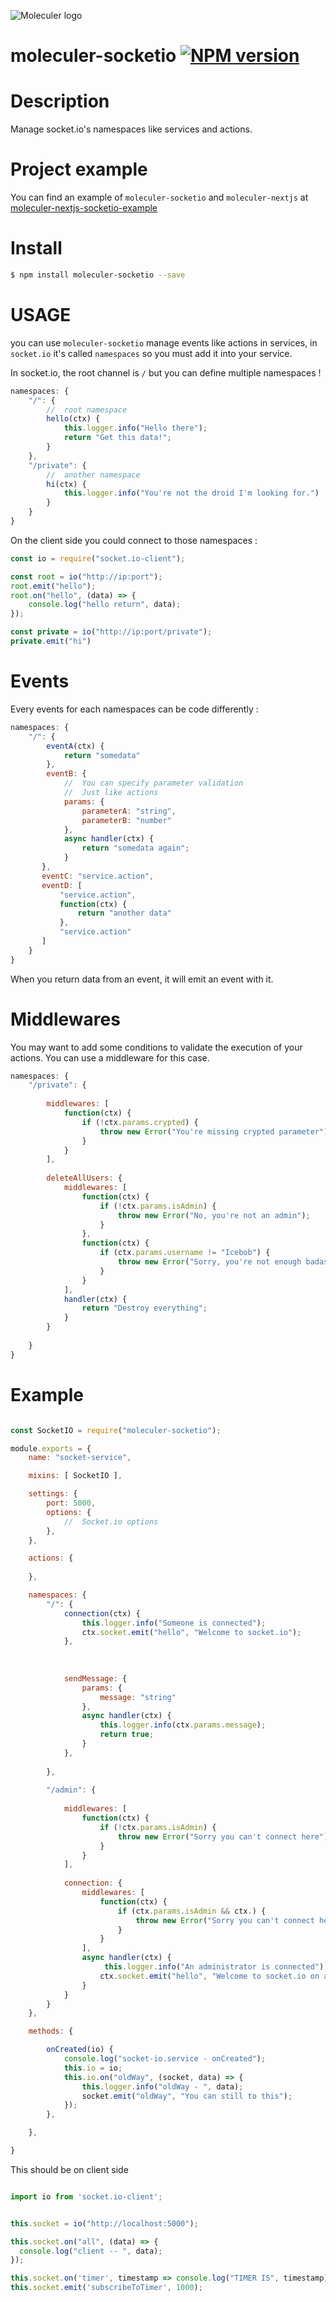 ![Moleculer logo](http://moleculer.services/images/banner.png)

# moleculer-socketio [![NPM version](https://img.shields.io/npm/v/moleculer-bee-queue.svg)](https://www.npmjs.com/package/moleculer-socketio)


#   Description

Manage socket.io's namespaces like services and actions.

# Project example

You can find an example of `moleculer-socketio` and `moleculer-nextjs` at [moleculer-nextjs-socketio-example](https://github.com/davidroman0O/moleculer-nextjs-socketio-example)


# Install

```bash
$ npm install moleculer-socketio --save
```

# USAGE

you can use `moleculer-socketio` manage events like actions in services, in `socket.io` it's called `namespaces` so you must add it into your service. 

In socket.io, the root channel is `/` but you can define multiple namespaces !

```javascript
namespaces: {
    "/": {
        //	root namespace
        hello(ctx) {
            this.logger.info("Hello there");
            return "Get this data!";
        }
    },
    "/private": {
		//	another namespace
        hi(ctx) {
            this.logger.info("You're not the droid I'm looking for.")
        }
    }
}
```

On the client side you could connect to those namespaces :

```javascript
const io = require("socket.io-client");

const root = io("http://ip:port");
root.emit("hello");
root.on("hello", (data) => {
    console.log("hello return", data);
});

const private = io("http://ip:port/private");
private.emit("hi")
```

# Events

Every events for each namespaces can be code differently :

```javascript
namespaces: {
    "/": {
        eventA(ctx) {
            return "somedata"
        },
        eventB: {
            //	You can specify parameter validation
            //	Just like actions
            params: {
                parameterA: "string",
                parameterB: "number"
            },
            async handler(ctx) {
				return "somedata again";
            }
       },
       eventC: "service.action",
       eventD: [
		   "service.action",
           function(ctx) {
               return "another data"
           },
           "service.action"
       ]
    }
}
```

When you return data from an event, it will emit an event with it.

# Middlewares

You may want to add some conditions to validate the execution of your actions. You can use a middleware for this case.

```javascript
namespaces: {
    "/private": {
        
        middlewares: [
            function(ctx) {
                if (!ctx.params.crypted) {
                    throw new Error("You're missing crypted parameter");
                }
            }  
        ],
        
        deleteAllUsers: {
            middlewares: [
                function(ctx) {
                    if (!ctx.params.isAdmin) {
                        throw new Error("No, you're not an admin");
                    }
                },
                function(ctx) {
                    if (ctx.params.username != "Icebob") {
                        throw new Error("Sorry, you're not enough badass");
                    }
                }
            ],
            handler(ctx) {
            	return "Destroy everything";    
            }
        }
        
    }
}
```

# Example

```javascript

const SocketIO = require("moleculer-socketio");

module.exports = {
	name: "socket-service",

	mixins: [ SocketIO ],

	settings: {
		port: 5000,
        options: {
			//	Socket.io options
		},
	},

    actions: {
       
    },

    namespaces: {
        "/": {
            connection(ctx) {
                this.logger.info("Someone is connected");
                ctx.socket.emit("hello", "Welcome to socket.io");
            },
            
            
            
            sendMessage: {
                params: {
                    message: "string"
                },
                async handler(ctx) {
					this.logger.info(ctx.params.message);
                    return true;
                }
            },
            
        },
        
        "/admin": {
            
            middlewares: [
                function(ctx) {
                    if (!ctx.params.isAdmin) {
                        throw new Error("Sorry you can't connect here");
                    }
                }
            ],
            
            connection: {
                middlewares: [
                    function(ctx) {
						if (ctx.params.isAdmin && ctx.) {
                            throw new Error("Sorry you can't connect here");
                        }
                    }
                ],
                async handler(ctx) {
                     this.logger.info("An administrator is connected");
                	ctx.socket.emit("hello", "Welcome to socket.io on admin side");
                }
            }
        }
    },

	methods: {

		onCreated(io) {
			console.log("socket-io.service - onCreated");
			this.io = io;
            this.io.on("oldWay", (socket, data) => {
                this.logger.info("oldWay - ", data);
                socket.emit("oldWay", "You can still to this");
            });
		},

	},

}

```


This should be on client side

```javascript

import io from 'socket.io-client';


this.socket = io("http://localhost:5000");

this.socket.on("all", (data) => {
  console.log("client -- ", data);
});

this.socket.on('timer', timestamp => console.log("TIMER IS", timestamp));
this.socket.emit('subscribeToTimer', 1000);

```

